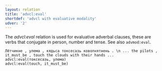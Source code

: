 ```yaml
---
layout: relation
title: 'advcl:eval'
shortdef: 'advcl with evaluative modality'
udver: '2'
---
```


The _advcl:eval_ relation is used for evaluative adverbal clauses, these are verbs that conjugate in person, number and tense.
See also `advmod:eval`.

~~~ sdparse
Лётчикне , улема , кядьса токсесазь коволнятнень . \n ... the pilots , it_must_be , touch the clouds with their hands ...
advcl:eval(токсесазь, улема)
advcl:eval(touch, it_must_be)


~~~


<!-- Interlanguage links updated Ne 5. května 2024, 18:20:34 CEST -->
